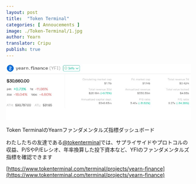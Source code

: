 ```yaml
---
layout: post
title:  "Token Terminal"
categories: [ Annoucements ]
image: ./Token-Terminal/1.jpg
author: Yearn
translator: Cripu
publish: true
---
```


![](1.jpg)

Token TerminalのYearnファンダメンタルズ指標ダッシュボード

わたしたちの友達である[@tokenterminal](https://twitter.com/tokenterminal)では、サプライサイドやプロトコルの収益、P/SやP/Eレシオ、年率換算した投下資本など、YFIのファンダメンタルズ指標を確認できます

[https://www.tokenterminal.com/terminal/projects/yearn-finance](https://www.tokenterminal.com/terminal/projects/yearn-finance)
